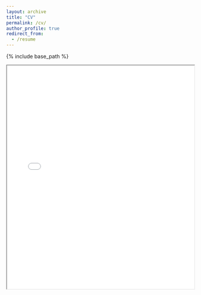 ```yaml
---
layout: archive
title: "CV"
permalink: /cv/
author_profile: true
redirect_from:
  - /resume
---
```


{% include base_path %}

<iframe src="/files/Vita_YL.pdf" width="100%" height="600px"></iframe>
